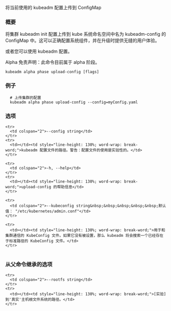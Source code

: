 
将当前使用的 kubeadm 配置上传到 ConfigMap
<!--
Uploads the currently used configuration for kubeadm to a ConfigMap
-->

<!--
### Synopsis
-->

### 概要

<!--
Uploads the kubeadm init configuration of your cluster to a ConfigMap called kubeadm-config in the kube-system namespace. This enables correct configuration of system components and a seamless user experience when upgrading. 
-->
将集群 kubeadm init 配置上传到 kube 系统命名空间中名为 kubeadm-config 的 ConfigMap 中。这可以正确配置系统组件，并在升级时提供无缝的用户体验。

<!--
Alternatively, you can use kubeadm config. 
-->
或者您可以使用 kubeadm 配置。

<!--
Alpha Disclaimer: this command is currently alpha.
-->
Alpha 免责声明：此命令目前属于 alpha 阶段。

```
kubeadm alpha phase upload-config [flags]
```

<!--
### Examples
-->

### 例子

<!--
  # uploads the configuration of your cluster
-->

```
  # 上传集群的配置
  kubeadm alpha phase upload-config --config=myConfig.yaml
```

<!--
### Options
-->

### 选项

<table style="width: 100%; table-layout: fixed;">
  <colgroup>
    <col span="1" style="width: 10px;" />
    <col span="1" />
  </colgroup>
  <tbody>

    <tr>
      <td colspan="2">--config string</td>
    </tr>
    <tr>
      <td></td><td style="line-height: 130%; word-wrap: break-word;">kubeadm 配置文件的路径。警告：配置文件的使用是实验性的。</td>
    </tr>
<!--
      <td></td><td style="line-height: 130%; word-wrap: break-word;">Path to a kubeadm config file. WARNING: Usage of a configuration file is experimental</td>
-->

    <tr>
      <td colspan="2">-h, --help</td>
    </tr>
    <tr>
      <td></td><td style="line-height: 130%; word-wrap: break-word;">upload-config 的帮助信息</td>
    </tr>
<!--
      <td></td><td style="line-height: 130%; word-wrap: break-word;">help for upload-config</td>
-->

    <tr>
      <td colspan="2">--kubeconfig string&nbsp;&nbsp;&nbsp;&nbsp;&nbsp;默认值： "/etc/kubernetes/admin.conf"</td>
    </tr>
<!--
      <td colspan="2">--kubeconfig string&nbsp;&nbsp;&nbsp;&nbsp;&nbsp;Default: "/etc/kubernetes/admin.conf"</td>
-->
    <tr>
      <td></td><td style="line-height: 130%; word-wrap: break-word;">用于和集群通信的 KubeConfig 文件。如果它没有被设置，那么 kubeadm 将会搜索一个已经存在于标准路径的 KubeConfig 文件。</td>
    </tr>
<!--
      <td></td><td style="line-height: 130%; word-wrap: break-word;">The KubeConfig file to use when talking to the cluster. If the flag is not set, a set of standard locations are searched for an existing KubeConfig file.</td>
-->

  </tbody>
</table>


<!--
### Options inherited from parent commands
-->

### 从父命令继承的选项
 
<table style="width: 100%; table-layout: fixed;">
  <colgroup>
    <col span="1" style="width: 10px;" />
    <col span="1" />
  </colgroup>
  <tbody>

    <tr>
      <td colspan="2">--rootfs string</td>
    </tr>
    <tr>
      <td></td><td style="line-height: 130%; word-wrap: break-word;">[实验] 到'真实'主机根文件系统的路径。</td>
    </tr>
<!--
      <td></td><td style="line-height: 130%; word-wrap: break-word;">[EXPERIMENTAL] The path to the 'real' host root filesystem.</td>
-->

  </tbody>
</table>



